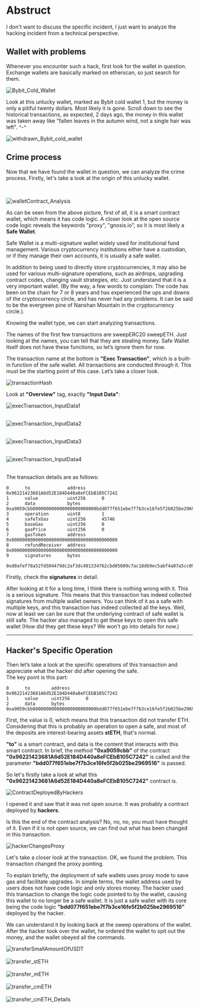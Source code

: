 # Abstruct

I don't want to discuss the specific incident, I just want to analyze the hacking incident from a technical perspective.

## Wallet with problems

Whenever you encounter such a hack, first look for the wallet in question. Exchange wallets are basically marked on etherscan, so just search for them.
<br>

![Bybit_Cold_Wallet](https://github.com/wls503pl/BigEvents/blob/main/01_Bybit_Hacked_event_20250221/img/Bybit_Cold_Wallet.png)<br>

Look at this unlucky wallet, marked as Bybit cold wallet 1, but the money is only a pitiful twenty dollars. Most likely it is gone. Scroll down to see the historical transactions, as expected, 2 days ago, the money in this wallet was taken away like \"fallen leaves in the autumn wind, not a single hair was left\". ^-^
<br>

![withdrawn_Bybit_cold_wallet](https://github.com/wls503pl/BigEvents/blob/main/01_Bybit_Hacked_event_20250221/img/withdrawn_Bybit_cold_wallet.png)<br>

## Crime process

Now that we have found the wallet in question, we can analyze the crime process. Firstly, let's take a look at the origin of this unlucky wallet.

<br>

![walletContract_Analysis](https://github.com/wls503pl/BigEvents/blob/main/01_Bybit_Hacked_event_20250221/img/walletContract_Analysis.png)<br>

As can be seen from the above picture, first of all, it is a smart contract wallet, which means it has code logic. A closer look at the open source code logic reveals the keywords "proxy", "gnosis.io", so it is most likely a **Safe Wallet**.

Safe Wallet is a multi-signature wallet widely used for institutional fund management. Various cryptocurrency institutions either have a custodian, or if they manage their own accounts, it is usually a safe wallet.<br>

In addition to being used to directly store cryptocurrencies, it may also be used for various multi-signature operations, such as airdrops, upgrading contract codes, changing vault strategies, etc. Just understand that it is a very important wallet. (By the way, a few words to complain: The code has been on the chain for 7 or 8 years and has experienced the ups and downs of the cryptocurrency circle, and has never had any problems. It can be said to be the evergreen pine of Nanshan Mountain in the cryptocurrency circle.).

Knowing the wallet type, we can start analyzing transactions.

The names of the first few transactions are sweepERC20 sweepETH. Just looking at the names, you can tell that they are stealing money. Safe Wallet itself does not have these functions, so let’s ignore them for now.<br>

The transaction name at the bottom is **\"Exec Transaction\"**, which is a built-in function of the safe wallet. All transactions are conducted through it. This must be the starting point of this case. Let’s take a closer look.
<br>

![transactionHash](https://github.com/wls503pl/BigEvents/blob/main/01_Bybit_Hacked_event_20250221/img/transactionHash.png)<br>

Look at **\"Overview\"** tag, exactly **\"Input Data\"**:
<br>

![execTransaction_InputData1](https://github.com/wls503pl/BigEvents/blob/main/01_Bybit_Hacked_event_20250221/img/execTransaction_InputData1.png)<br><br>

![execTransaction_InputData2](https://github.com/wls503pl/BigEvents/blob/main/01_Bybit_Hacked_event_20250221/img/execTransaction_InputData2.png)<br><br>

![execTransaction_InputData3](https://github.com/wls503pl/BigEvents/blob/main/01_Bybit_Hacked_event_20250221/img/execTransaction_InputData3.png)<br><br>

![execTransaction_InputData4](https://github.com/wls503pl/BigEvents/blob/main/01_Bybit_Hacked_event_20250221/img/execTransaction_InputData4.png)<br><br>

The transaction details are as follows:

```
0      to              address      0x96221423681A6d52E184D440a8eFCEbB105C7242
1      value           uint256      0
2      data            bytes     0xa9059cbb000000000000000000000000bdd077f651ebe7f7b3ce16fe5f2b025be29695160000000000000000000000000000000000000000000000000000000000000000
3      operation       uint8        1
4      safeTxGas       uint256      45746
5      baseGas         uint256      0
6      gasPrice        uint256      0
7      gasToken        address      0x0000000000000000000000000000000000000000
8      refundReceiver  address      0x0000000000000000000000000000000000000000
9      signatures      bytes 
 0xd0afef78a52fd504479dc2af3dc401334762cbd05609c7ac18db9ec5abf4a07a5cc09fc86efd3489707b89b0c729faed616459189cb50084f208d03b201b001f1f0f62ad358d6b319d3c1221d44456080068fe02ae5b1a39b4afb1e6721ca7f9903ac523a801533f265231cd35fc2dfddc3bd9a9563b51315cf9d5ff23dc6d2c221fdf9e4b878877a8dbeee951a4a31ddbf1d3b71e127d5eda44b4730030114baba52e06dd23da37cd2a07a6e84f9950db867374a0f77558f42adf4409bfd569673c1f
```

Firstly, check the **signatures** in detail.<br>

After looking at it for a long time, I think there is nothing wrong with it. This is a serious signature. This means that this transaction has indeed collected signatures from multiple wallet owners. You can think of it as a safe with multiple keys, and this transaction has indeed collected all the keys. Well, now at least we can be sure that the underlying contract of safe wallet is still safe. The hacker also managed to get these keys to open this safe wallet (How did they get these keys? We won't go into details for now.)

<hr>

## Hacker's Specific Operation

Then let’s take a look at the specific operations of this transaction and appreciate what the hacker did after opening the safe.<br>
The key point is this part:

```
0      to        address      0x96221423681A6d52E184D440a8eFCEbB105C7242
1      value     uint256      0
2      data      bytes        0xa9059cbb000000000000000000000000bdd077f651ebe7f7b3ce16fe5f2b025be29695160000000000000000000000000000000000000000000000000000000000000000
```

First, the value is 0, which means that this transaction did not transfer ETH. Considering that this is probably an operation to open a safe, and most of the deposits are interest-bearing assets **stETH**, that's normal.

**\"to\"** is a smart contract, and data is the content that interacts with this smart contract.
In brief, the method **\"0xa9059cbb\"** of the contract **\"0x96221423681A6d52E184D440a8eFCEbB105C7242\"** is called and the parameter **\"bdd077f651ebe7f7b3ce16fe5f2b025be2969516\"** is passed.<br>

So let's firstly take a look at what this **\"0x96221423681A6d52E184D440a8eFCEbB105C7242\"** contract is.
<br>

![ContractDeployedByHackers](https://github.com/wls503pl/BigEvents/blob/main/01_Bybit_Hacked_event_20250221/img/ContractDeployedByHackers.png)<br>

I opened it and saw that it was not open source. It was probably a contract deployed by **hackers**.

Is this the end of the contract analysis? No, no, no, you must have thought of it. Even if it is not open source, we can find out what has been changed in this transaction.
<br>

![hackerChangesProxy](https://github.com/wls503pl/BigEvents/blob/main/01_Bybit_Hacked_event_20250221/img/hackerChangesProxy.png)<br>

Let's take a closer look at the transaction. OK, we found the problem. This transaction changed the proxy pointing.

To explain briefly, the deployment of safe wallets uses proxy mode to save gas and facilitate upgrades. In simple terms, the wallet address used by users does not have code logic and only stores money. The hacker used this transaction to change the logic code pointed to by the wallet, causing this wallet to no longer be a safe wallet. It is just a safe wallet with its core being the code logic **\"bdd077f651ebe7f7b3ce16fe5f2b025be2969516\"** deployed by the hacker.

We can understand it by looking back at the sweep operations of the wallet. After the hacker took over the wallet, he ordered the wallet to spit out the money, and the wallet obeyed all the commands.
<br>

![transferSmallAmountOfUSDT](https://github.com/wls503pl/BigEvents/blob/main/01_Bybit_Hacked_event_20250221/img/transferSmallAmountOfUSDT.png)<br><br>
![transfer_stETH](https://github.com/wls503pl/BigEvents/blob/main/01_Bybit_Hacked_event_20250221/img/transfer_stETH.png)<br><br>
![transfer_mETH](https://github.com/wls503pl/BigEvents/blob/main/01_Bybit_Hacked_event_20250221/img/transfer_mETH.png)<br><br>
![transfer_cmETH](https://github.com/wls503pl/BigEvents/blob/main/01_Bybit_Hacked_event_20250221/img/transfer_cmETH.png)<br><br>
![transfer_cmETH_Details](https://github.com/wls503pl/BigEvents/blob/main/01_Bybit_Hacked_event_20250221/img/transfer_cmETH_Details.png)
